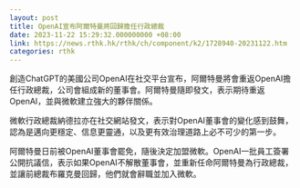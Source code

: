 ```yaml
---
layout: post
title: OpenAI宣布阿爾特曼將回歸擔任行政總裁
date: 2023-11-22 15:29:32.000000000 +08:00
link: https://news.rthk.hk/rthk/ch/component/k2/1728940-20231122.htm
categories: rthk
---
```


創造ChatGPT的美國公司OpenAI在社交平台宣布，阿爾特曼將會重返OpenAI擔任行政總裁，公司會組成新的董事會。阿爾特曼隨即發文，表示期待重返OpenAI，並與微軟建立強大的夥伴關係。

微軟行政總裁納德拉亦在社交網站發文，表示對OpenAI董事會的變化感到鼓舞，認為是邁向更穩定、信息更靈通，以及更有效治理道路上必不可少的第一步。

阿爾特曼日前被OpenAI董事會罷免，隨後決定加盟微軟。OpenAI一批員工簽署公開抗議信，表示如果OpenAI不解散董事會，並重新任命阿爾特曼為行政總裁，並讓前總裁布羅克曼回歸，他們就會辭職並加入微軟。
